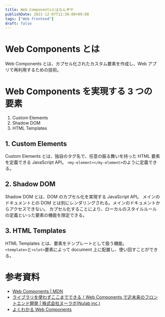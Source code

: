 ```yaml
---
title: Web Componentsとはなんぞや
publishDate: 2021-12-07T12:30:00+09:00
tags: ["Web Frontend"]
draft: false
---
```


# Web Components とは

Web Components とは、カプセル化されたカスタム要素を作成し、Web アプリで再利用するための技術。

# Web Components を実現する 3 つの要素

1. Custom Elements
2. Shadow DOM
3. HTML Templates

## 1. Custom Elements

Custom Elements とは、独自のタグ名で、任意の振る舞いを持った HTML 要素を定義できる JavaScript API。
`<my-element></my-element>`のように定義できる。

## 2. Shadow DOM

Shadow DOM とは、DOM のカプセル化を実現する JavaScript API。
メインのドキュメントとの DOM とは別にレンダリングされる。メインのドキュメントからアクセスできない。
カプセル化することにより、ローカルのスタイルルールの定義といった要素の機能を限定できる。

## 3. HTML Templates

HTML Templates とは、要素をテンプレートとして扱う機能。  
`<template>`と`<slot>`要素によって document 上に配置し、使い回すことができる。

# 参考資料

- [Web Components | MDN](https://developer.mozilla.org/ja/docs/Web/Web_Components)
- [ライブラリを使わずここまでできる！Web Components で近未来のフロントエンド開発 | 株式会社ヌーラボ(Nulab inc.)](https://nulab.com/ja/blog/cacoo/web-components/)
- [よくわかる Web Components](https://www.amazon.co.jp/dp/B07J5R83PY)
